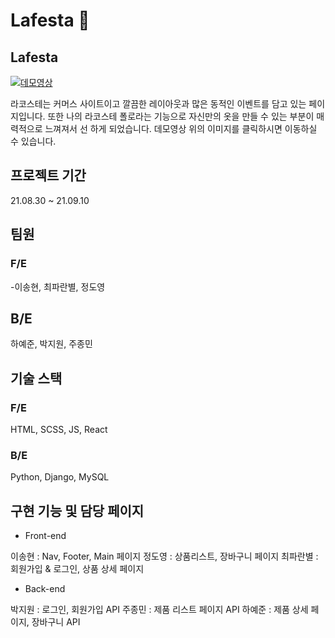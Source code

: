 # Lafesta 🐊

## Lafesta

[![데모영상](https://i.postimg.cc/tTghFGyd/image.gif)](https://www.youtube.com/watch?v=16WN1ZG-Msc&ab_channel=%EC%9D%B4%EC%86%A1%ED%98%84)

라코스테는 커머스 사이트이고 깔끔한 레이아웃과 많은 동적인 이벤트를 담고 있는 페이지입니다. 또한 나의 라코스테 폴로라는 기능으로 자신만의 옷을 만들 수 있는 부분이 매력적으로 느껴져서 선 하게 되었습니다.
데모영상 위의 이미지를 클릭하시면 이동하실 수 있습니다.

## 프로젝트 기간

21.08.30 ~ 21.09.10

## 팀원

### F/E

-이송현, 최파란별, 정도영

## B/E

하예준, 박지원, 주종민

## 기술 스택

### F/E

HTML, SCSS, JS, React


### B/E

Python, Django, MySQL

## 구현 기능 및 담당 페이지

- Front-end

이송현 : Nav, Footer, Main 페이지
정도영 : 상품리스트, 장바구니 페이지
최파란별 : 회원가입 & 로그인, 상품 상세 페이지

- Back-end

박지원 : 로그인, 회원가입 API
주종민 : 제품 리스트 페이지 API
하예준 : 제품 상세 페이지, 장바구니 API
